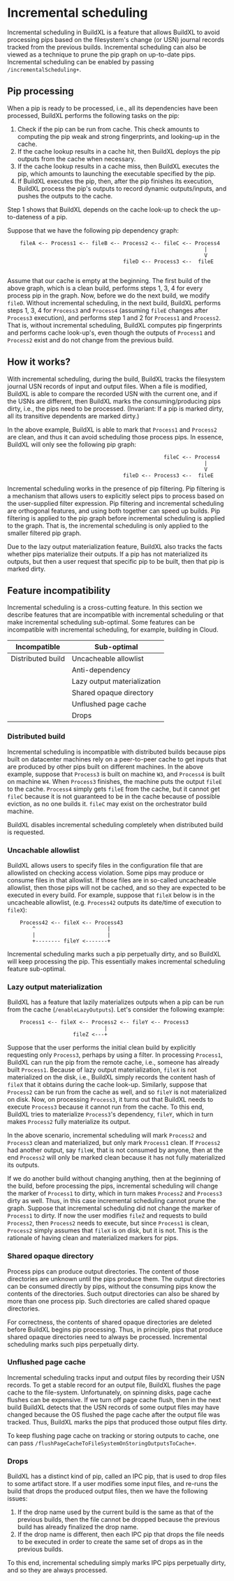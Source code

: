 # Incremental scheduling

Incremental scheduling in BuildXL is a feature that allows BuildXL to avoid processing pips based on the filesystem's change (or USN) journal records tracked from the previous builds. Incremental scheduling can also be viewed as a technique to prune the pip graph on up-to-date pips. Incremental scheduling can be enabled by passing `/incrementalScheduling+`.

## Pip processing
When a pip is ready to be processed, i.e., all its dependencies have been processed, BuildXL performs the following tasks on the pip:
1. Check if the pip can be run from cache. This check amounts to computing the pip weak and strong fingerprints,  and looking-up in the cache.
2. If the cache lookup results in a cache hit, then BuildXL deploys the pip outputs from the cache when necessary.
3. If the cache lookup results in a cache miss, then BuildXL executes the pip, which amounts to launching the executable specified by the pip.
4. If BuildXL executes the pip, then, after the pip finishes its execution, BuildXL process the pip's outputs to record dynamic outputs/inputs, and pushes the outputs to the cache.

Step 1 shows that BuildXL depends on the cache look-up to check the up-to-dateness of a pip.

Suppose that we have the following pip dependency graph:
```
    fileA <-- Process1 <-- fileB <-- Process2 <-- fileC <-- Process4
                                                               |
                                                               V
                                     fileD <-- Process3 <--  fileE
                                                     
```
Assume that our cache is empty at the beginning. The first build of the above graph, which is a clean build, performs steps 1, 3, 4 for every process pip in the graph.
Now, before we do the next build, we modify `fileD`. Without incremental scheduling, in the next build, BuildXL performs steps 1, 3, 4 for `Process3` and `Process4` (assuming `fileE` changes after `Process3` execution), and performs step 1 and 2 for `Process1` and `Process2`. That is, without incremental scheduling, BuildXL computes pip fingerprints and performs cache look-up's, even though the outputs of `Process1` and `Process2` exist and do not change from the previous build.

## How it works?
With incremental scheduling, during the build, BuildXL tracks the filesystem journal USN records of input and output files. When a file is modified, BuildXL is able to compare the recorded USN with the current one, and if the USNs are different, then BuildXL marks the consuming/producing pips dirty, i.e., the pips need to be processed. (Invariant: If a pip is marked dirty, all its transitive dependents are marked dirty.)

In the above example, BuildXL is able to mark that `Process1` and `Process2` are clean, and thus it can avoid scheduling those process pips. In essence, BuildXL will only see the following pip graph:
````
                                                  fileC <-- Process4
                                                               |
                                                               V
                                     fileD <-- Process3 <--  fileE
````

Incremental scheduling works in the presence of pip filtering. Pip filtering is a mechanism that allows users to explicitly select pips to process based on the user-supplied filter expression. Pip filtering and incremental scheduling are orthogonal features, and using both together can speed up builds. Pip filtering is applied to the pip graph before incremental scheduling is applied to the graph. That is, the incremental scheduling is only applied to the smaller filtered pip graph.

Due to the lazy output materialization feature, BuildXL also tracks the facts whether pips materialize their outputs. If a pip has not materialized its outputs, but then a user request that specific pip to be built, then that pip is marked dirty.

## Feature incompatibility
Incremental scheduling is a cross-cutting feature. In this section we describe features that are incompatible with incremental scheduling or that make incremental scheduling sub-optimal. Some features can be incompatible with incremental scheduling, for example, building in Cloud.

| Incompatible        | Sub-optimal                         | 
| ------------------ | -----------------------------|
| Distributed build  | Uncacheable allowlist           |
|                             | Anti-dependency                 |
|                             | Lazy output materialization  |
|                             | Shared opaque directory      |                       
|                             | Unflushed page cache          |
|                             | Drops                                  |


### Distributed build
Incremental scheduling is incompatible with distributed builds because pips built on datacenter machines rely on a peer-to-peer cache to get inputs that are produced by other pips built on different machines. In the above example, suppose that `Process3` is built on machine `W3`, and `Process4` is built on machine `W4`. When `Process3` finishes, the machine puts the output `fileE` to the cache. `Process4` simply gets `fileE` from the cache, but it cannot get `fileC` because it is not guaranteed to be in the cache because of possible eviction, as no one builds it. `fileC` may exist on the orchestrator build machine.

BuildXL disables incremental scheduling completely when distributed build is requested.

### Uncachable allowlist
BuildXL allows users to specify files in the configuration file that are allowlisted on checking access violation. Some pips may produce or consume files in that allowlist. If those files are in so-called uncacheable allowlist, then those pips will not be cached, and so they are expected to be executed in every build. For example, suppose that `fileX` below is in the uncacheable
allowlist, (e.g. `Process42` outputs its date/time of execution to `fileX`): 
```
    Process42 <-- fileX <-- Process43
        ^                       |
        |                       |
        +-------- fileY <-------+
```

Incremental scheduling marks such a pip perpetually dirty, and so BuildXL will keep processing the pip. This essentially makes incremental scheduling feature sub-optimal.

### Lazy output materialization
BuildXL has a feature that lazily materializes outputs when a pip can be run from the cache (`/enableLazyOutputs`). Let's consider the following example:
```
    Process1 <-- fileX <-- Process2 <-- fileY <-- Process3
                               |
                     fileZ <---+
```
Suppose that the user performs the initial clean build by explicitly requesting only `Process3`, perhaps by using a filter. In processing `Process1`, BuildXL can run the pip from the remote cache, i.e., someone has already built `Process1`. Because of lazy output materialization, `fileX` is not materialized on the disk, i.e., BuildXL simply records the content hash of `fileX` that it obtains during the cache look-up. Similarly, suppose that `Process2` can be run from the cache as well, and so `fileY` is not materialized on disk. Now, on processing `Process3`, it turns out that BuildXL needs to execute `Process3` because it cannot run from the cache. To this end, BuildXL tries to materialize `Process3`'s dependency, `fileY`, which in turn makes `Process2` fully materialize its output. 

In the above scenario, incremental scheduling will mark `Process2` and `Process3` clean and materialized, but only mark `Process1` clean. If `Process2` had another output, say `fileW`, that is not consumed by anyone, then at the end `Process2` will only be marked clean because it has not fully materialized its outputs.

If we do another build without changing anything, then at the beginning of the build, before processing the pips, incremental scheduling will change the marker of `Process1` to dirty, which in turn makes `Process2` and `Process3` dirty as well. Thus, in this case incremental scheduling cannot prune the graph. Suppose that incremental scheduling did not change the marker of `Process1` to dirty. If now the user modifies `fileZ` and requests to build `Process2`, then `Process2` needs to execute, but since `Process1` is clean, `Process2` simply assumes that `fileX` is on disk, but it is not. This is the rationale of having clean and materialized markers for pips.

### Shared opaque directory
Process pips can produce output directories. The content of those directories are unknown until the pips produce them. The output directories can be consumed directly by pips, without the consuming pips know the contents of the directories. Such output directories can also be shared by more than one process pip. Such directories are called shared opaque directories. 

For correctness, the contents of shared opaque directories are deleted before BuildXL begins pip processing. Thus, in principle, pips that produce shared opaque directories need to always be processed. Incremental scheduling marks such pips perpetually dirty.

### Unflushed page cache
Incremental scheduling tracks input and output files by recording their USN records. To get a stable record for an output file, BuildXL flushes the page cache to the file-system.
Unfortunately, on spinning disks, page cache flushes can be expensive. If we turn off page cache flush, then in the next build BuildXL detects that the USN records of some output files may have changed because the OS flushed the page cache after the output file was tracked. Thus, BuildXL marks the pips that produced those output files dirty.

To keep flushing page cache on tracking or storing outputs to cache, one can pass `/flushPageCacheToFileSystemOnStoringOutputsToCache+`.

### Drops
BuildXL has a distinct kind of pip, called an IPC pip, that is used to drop files to some artifact store. If a user modifies some input files, and re-runs the build that drops the produced output files, then we have the following issues:

1. If the drop name used by the current build is the same as that of the previous builds, then the file cannot be dropped because the previous build has already finalized the drop name.
2. If the drop name is different, then each IPC pip that drops the file needs to be executed in order to create the same set of drops as in the previous builds.

To this end, incremental scheduling simply marks IPC pips perpetually dirty, and so they are always processed.